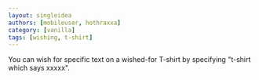 ```yaml
---
layout: singleidea
authors: [mobileuser, hothraxxa]
category: [vanilla]
tags: [wishing, t-shirt]
---
```

You can wish for specific text on a wished-for T-shirt by specifying "t-shirt which says xxxxx".

